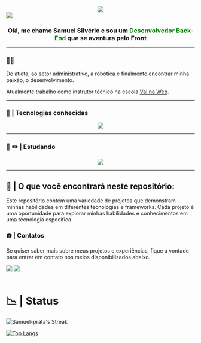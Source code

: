 <div align="center">
  <img src="https://profile-counter.glitch.me/Samuel-prata/count.svg?"  />
</div>

<div>
  <img src='https://i.imgur.com/JeYUg7I.png' />
</div>

<div align='center'>
  <h3>Olá, me chamo Samuel Silvério e sou um <span style='color:green'>Desenvolvedor Back-End</span> que se aventura pelo Front</h3>
</div>

---

### 👨‍💼

De atleta, ao setor administrativo, a robótica e finalmente encontrar minha paixão, o desenvolvimento.

Atualmente trabalho como instrutor técnico na escola [Vai na Web](https://vainaweb.com.br/).

---

### 🌟 | Tecnologias conhecidas

<div>

<p align="center">
  <a href="https://skillicons.dev">
    <img src="https://skillicons.dev/icons?i=java,spring,mysql,docker,javascript,html,css,react,eclipse,ubuntu,windows,vscode,python,flask,mongodb" />
  </a>
</p>
</div>

---

### 📔 ✏️ | Estudando

<div>
<p align="center">
  <a href="https://skillicons.dev">
    <img src="https://skillicons.dev/icons?i=django,aws" />
  </a>
</p>
</div>

---

## 💭 | O que você encontrará neste repositório: <br>

Este repositório contém uma variedade de projetos que demonstram minhas habilidades em diferentes tecnologias e frameworks. Cada projeto é uma oportunidade para explorar minhas habilidades e conhecimentos em uma tecnologia específica.

### ☎️ | Contatos <br>

Se quiser saber mais sobre meus projetos e experiências, fique a vontade para entrar em contato nos meios disponibilizados abaixo.

<div> 
  <a href = "mailto: samuel.silverio001@gmail.com"><img src="https://img.shields.io/badge/-Gmail-%23333?style=for-the-badge&logo=gmail&logoColor=white" target="_blank"></a>
  <a href="https://www.linkedin.com/in/samuel-silveriom/" target="_blank"><img src="https://img.shields.io/badge/-LinkedIn-%230077B5?style=for-the-badge&logo=linkedin&logoColor=white" target="_blank"></a> 
  
</div>

<br>

# 📉 | Status

![Samuel-prata's Streak](https://github-readme-streak-stats.herokuapp.com/?user=Samuel-prata&theme=dark&hide_border=true)

[![Top Langs](https://github-readme-stats.vercel.app/api/top-langs/?username=Samuel-prata&layout=pie&theme=dark)](https://github.com/Samuel-prata/github-readme-stats)


<!-- <img src="https://github-profile-trophy.vercel.app?username=Samuel-prata&theme=dracula&column=-1&row=1&margin-w=8&margin-h=8&no-bg=false&no-frame=false&order=4" height="150" alt="trophy graph"  /> -->

